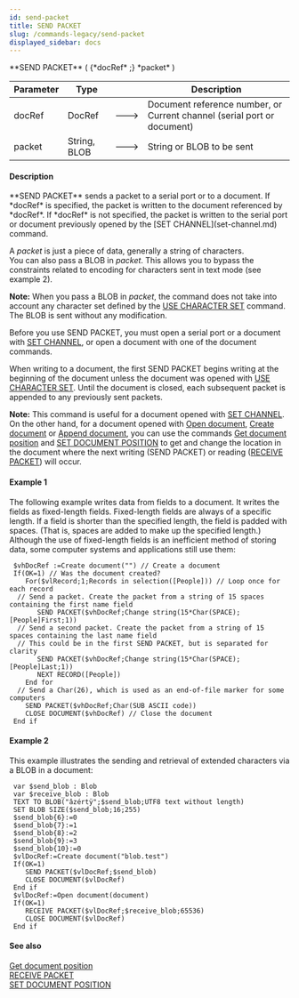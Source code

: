 ```yaml
---
id: send-packet
title: SEND PACKET
slug: /commands-legacy/send-packet
displayed_sidebar: docs
---
```


<!--REF #_command_.SEND PACKET.Syntax-->**SEND PACKET** ( {*docRef* ;} *packet* )<!-- END REF-->
<!--REF #_command_.SEND PACKET.Params-->
| Parameter | Type |  | Description |
| --- | --- | --- | --- |
| docRef | DocRef | &#x1F852; | Document reference number, or Current channel (serial port or document) |
| packet | String, BLOB | &#x1F852; | String or BLOB to be sent |

<!-- END REF-->

#### Description 

<!--REF #_command_.SEND PACKET.Summary-->**SEND PACKET** sends a packet to a serial port or to a document.<!-- END REF--> If *docRef* is specified, the packet is written to the document referenced by *docRef*. If *docRef* is not specified, the packet is written to the serial port or document previously opened by the [SET CHANNEL](set-channel.md) command. 

A *packet* is just a piece of data, generally a string of characters.  
You can also pass a BLOB in *packet*. This allows you to bypass the constraints related to encoding for characters sent in text mode (see example 2).

**Note:** When you pass a BLOB in *packet*, the command does not take into account any character set defined by the [USE CHARACTER SET](use-character-set.md) command. The BLOB is sent without any modification.

Before you use SEND PACKET, you must open a serial port or a document with [SET CHANNEL](set-channel.md), or open a document with one of the document commands.

When writing to a document, the first SEND PACKET begins writing at the beginning of the document unless the document was opened with [USE CHARACTER SET](use-character-set.md). Until the document is closed, each subsequent packet is appended to any previously sent packets.

**Note:** This command is useful for a document opened with [SET CHANNEL](set-channel.md). On the other hand, for a document opened with [Open document](open-document.md), [Create document](create-document.md) or [Append document](append-document.md), you can use the commands [Get document position](get-document-position.md) and [SET DOCUMENT POSITION](set-document-position.md) to get and change the location in the document where the next writing (SEND PACKET) or reading ([RECEIVE PACKET](receive-packet.md)) will occur.

#### Example 1 

The following example writes data from fields to a document. It writes the fields as fixed-length fields. Fixed-length fields are always of a specific length. If a field is shorter than the specified length, the field is padded with spaces. (That is, spaces are added to make up the specified length.) Although the use of fixed-length fields is an inefficient method of storing data, some computer systems and applications still use them:

```4d
 $vhDocRef :=Create document("") // Create a document
 If(OK=1) // Was the document created?
    For($vlRecord;1;Records in selection([People])) // Loop once for each record
  // Send a packet. Create the packet from a string of 15 spaces containing the first name field
       SEND PACKET($vhDocRef;Change string(15*Char(SPACE);[People]First;1))
  // Send a second packet. Create the packet from a string of 15 spaces containing the last name field
  // This could be in the first SEND PACKET, but is separated for clarity
       SEND PACKET($vhDocRef;Change string(15*Char(SPACE);[People]Last;1))
       NEXT RECORD([People])
    End for
  // Send a Char(26), which is used as an end-of-file marker for some computers
    SEND PACKET($vhDocRef;Char(SUB ASCII code))
    CLOSE DOCUMENT($vhDocRef) // Close the document
 End if
```

#### Example 2 

This example illustrates the sending and retrieval of extended characters via a BLOB in a document:

```4d
 var $send_blob : Blob
 var $receive_blob : Blob
 TEXT TO BLOB("âzértÿ";$send_blob;UTF8 text without length)
 SET BLOB SIZE($send_blob;16;255)
 $send_blob{6}:=0
 $send_blob{7}:=1
 $send_blob{8}:=2
 $send_blob{9}:=3
 $send_blob{10}:=0
 $vlDocRef:=Create document("blob.test")
 If(OK=1)
    SEND PACKET($vlDocRef;$send_blob)
    CLOSE DOCUMENT($vlDocRef)
 End if
 $vlDocRef:=Open document(document)
 If(OK=1)
    RECEIVE PACKET($vlDocRef;$receive_blob;65536)
    CLOSE DOCUMENT($vlDocRef)
 End if
```

#### See also 

[Get document position](get-document-position.md)  
[RECEIVE PACKET](receive-packet.md)  
[SET DOCUMENT POSITION](set-document-position.md)  